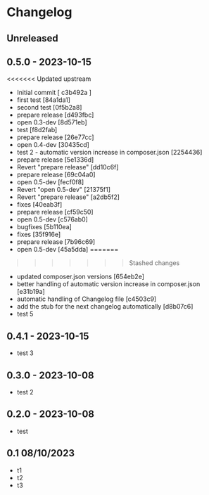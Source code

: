 # Changelog

## Unreleased

<!-- automatic release commit placeholder == DO NOT REMOVE == -->

## 0.5.0 - 2023-10-15

<<<<<<< Updated upstream
- Initial commit [ c3b492a ]
- first test [84a1da1]
- second test [0f5b2a8]
- prepare release [d493fbc]
- open 0.3-dev [8d571eb]
- test [f8d2fab]
- prepare release [26e77cc]
- open 0.4-dev [30435cd]
- test 2 - automatic version increase in composer.json [2254436]
- prepare release [5e1336d]
- Revert "prepare release" [dd10c6f]
- prepare release [69c04a0]
- open 0.5-dev [fecf0f8]
- Revert "open 0.5-dev" [21375f1]
- Revert "prepare release" [a2db5f2]
- fixes [40eab3f]
- prepare release [cf59c50]
- open 0.5-dev [c576ab0]
- bugfixes [5b110ea]
- fixes [35f916e]
- prepare release [7b96c69]
- open 0.5-dev [45a5dda]
=======
>>>>>>> Stashed changes
- updated composer.json versions [654eb2e]
- better handling of automatic version increase in composer.json [e31b19a]
- automatic handling of Changelog file [c4503c9]
- add the stub for the next changelog automatically [d8b07c6]
- test 5

## 0.4.1 - 2023-10-15

- test 3

## 0.3.0 - 2023-10-08

- test 2

## 0.2.0 - 2023-10-08

- test

## 0.1  08/10/2023

- t1
- t2
- t3
